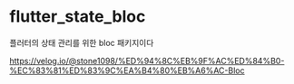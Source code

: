 # flutter_state_bloc

플러터의 상태 관리를 위한 bloc 패키지이다

https://velog.io/@stone1098/%ED%94%8C%EB%9F%AC%ED%84%B0-%EC%83%81%ED%83%9C%EA%B4%80%EB%A6%AC-Bloc
